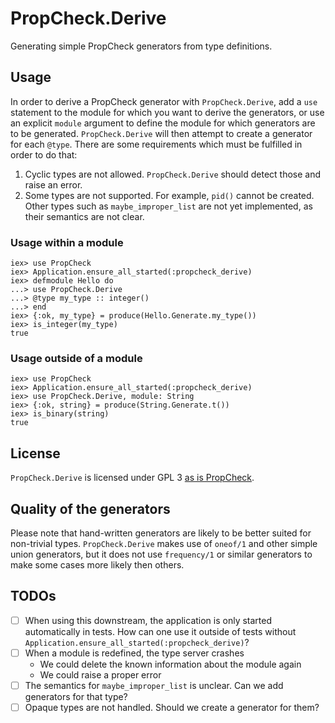# PropCheck.Derive

Generating simple PropCheck generators from type definitions.

## Usage

In order to derive a PropCheck generator with `PropCheck.Derive`, add a `use` statement to
the module for which you want to derive the generators, or use an explicit `module` argument
to define the module for which generators are to be generated. `PropCheck.Derive` will then
attempt to create a generator for each `@type`. There are some requirements which must be fulfilled
in order to do that:

1. Cyclic types are not allowed. `PropCheck.Derive` should detect those and raise an error.
1. Some types are not supported. For example, `pid()` cannot be created. Other
   types such as `maybe_improper_list` are not yet implemented, as their
   semantics are not clear.

### Usage within a module

```iex
iex> use PropCheck
iex> Application.ensure_all_started(:propcheck_derive)
iex> defmodule Hello do
...> use PropCheck.Derive
...> @type my_type :: integer()
...> end
iex> {:ok, my_type} = produce(Hello.Generate.my_type())
iex> is_integer(my_type)
true
```

### Usage outside of a module

```iex
iex> use PropCheck
iex> Application.ensure_all_started(:propcheck_derive)
iex> use PropCheck.Derive, module: String
iex> {:ok, string} = produce(String.Generate.t())
iex> is_binary(string)
true
```

## License

`PropCheck.Derive` is licensed under GPL 3 [as is PropCheck](https://github.com/alfert/propcheck#license).

## Quality of the generators

Please note that hand-written generators are likely to be better suited for non-trivial types.
`PropCheck.Derive` makes use of `oneof/1` and other simple union generators, but it does not
use `frequency/1` or similar generators to make some cases more likely then others.

## TODOs

* [ ] When using this downstream, the application is only started automatically in tests. How can one use
      it outside of tests without `Application.ensure_all_started(:propcheck_derive)`?
* [ ] When a module is redefined, the type server crashes
    * We could delete the known information about the module again
    * We could raise a proper error
* [ ] The semantics for `maybe_improper_list` is unclear. Can we add generators for that type?
* [ ] Opaque types are not handled. Should we create a generator for them?
